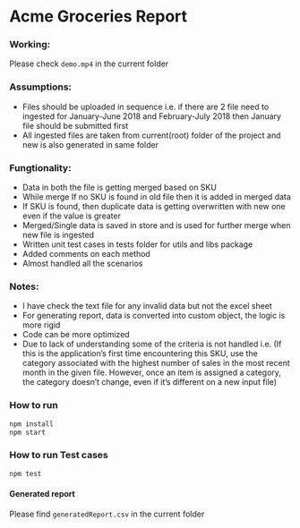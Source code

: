 # Acme Groceries Report

### Working:
Please check ```demo.mp4``` in the current folder

### Assumptions:

- Files should be uploaded in sequence i.e. if there are 2 file need to ingested for January-June 2018 and February-July 2018 then January file should be submitted first
- All ingested files are taken from current(root) folder of the project and new is also generated in same folder

### Fungtionality:

- Data in both the file is getting merged based on SKU
- While merge If no SKU is found in old file then it is added in merged data
- If SKU is found, then duplicate data is getting overwritten with new one even if the value is greater
- Merged/Single data is saved in store and is used for further merge when new file is ingested
- Written unit test cases in tests folder for utils and libs package
- Added comments on each method
- Almost handled all the scenarios

### Notes:

- I have check the text file for any invalid data but not the excel sheet
- For generating report, data is converted into custom object, the logic is more rigid
- Code can be more optimized
- Due to lack of understanding some of the criteria is not handled i.e. (If this is the application’s first time encountering this SKU, use the category associated with the highest number of sales in the most recent month in the given file. However, once an item is assigned a category, the category doesn’t change, even if it’s different on a new input file)

### How to run

```bash
npm install
npm start
```

### How to run Test cases

```bash
npm test
```

#### Generated report
Please find ```generatedReport.csv``` in the current folder
